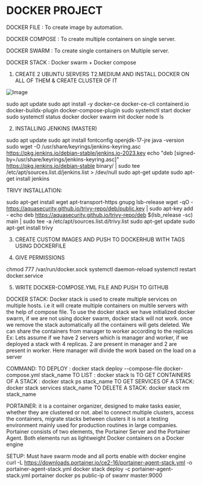 # DOCKER  PROJECT 

DOCKER FILE	: To create image by automation.

DOCKER COMPOSE	: To create multiple containers on single server.

DOCKER SWARM	: To create single containers on Multiple server.

DOCKER STACK	: Docker swarm + Docker compose

1) CREATE 2 UBUNTU SERVERS T2.MEDIUM AND INSTALL DOCKER ON ALL OF THEM & CREATE CLUSTER OF IT


![Image](https://github.com/user-attachments/assets/cc9f8bec-145f-4e8d-8085-d8619e264041)





sudo apt update
sudo apt install -y docker-ce docker-ce-cli containerd.io docker-buildx-plugin docker-compose-plugin
sudo systemctl start docker
sudo systemctl status docker
docker swarm init 
docker node ls


2) INSTALLING JENKINS (MASTER)
   
sudo apt update
sudo apt install fontconfig openjdk-17-jre
java -version
sudo wget -O /usr/share/keyrings/jenkins-keyring.asc \
  https://pkg.jenkins.io/debian-stable/jenkins.io-2023.key
echo "deb [signed-by=/usr/share/keyrings/jenkins-keyring.asc]" \
  https://pkg.jenkins.io/debian-stable binary/ | sudo tee \
  /etc/apt/sources.list.d/jenkins.list > /dev/null
sudo apt-get update
sudo apt-get install jenkins


TRIVY INSTALLATION:

sudo apt-get install wget apt-transport-https gnupg lsb-release
wget -qO - https://aquasecurity.github.io/trivy-repo/deb/public.key | sudo apt-key add -
echo deb https://aquasecurity.github.io/trivy-repo/deb $(lsb_release -sc) main | sudo tee -a /etc/apt/sources.list.d/trivy.list
sudo apt-get update
sudo apt-get install trivy



3) CREATE CUSTOM IMAGES AND PUSH TO DOCKERHUB WITH TAGS USING DOCKERFILE


4) GIVE PERMISSIONS

chmod 777 /var/run/docker.sock
systemctl daemon-reload
systemctl restart docker.service


5) WRITE DOCKER-COMPOSE.YML FILE AND PUSH TO GITHUB


DOCKER STACK:
Docker stack is used to create multiple services on multiple hosts. i.e it will create multiple containers on multile servers with the help of compose file.
To use the docker stack we have initialized docker swarm, if we are not using docker swarm, docker stack will not work.
once we remove the stack automatically all the containers will gets deleted.
We can share the containers from manager to worker according to the replicas
Ex: Lets assume if we have 2 servers which is manager and worker, if we deployed a stack with 4 replicas. 2 are present in manager and 2 are present in worker.
Here manager will divide the work based on the load on a server

COMMAND:
TO DEPLOY : docker stack deploy --compose-file docker-compose.yml stack_name
TO LIST : docker stack ls
TO GET CONTAINERS OF A STACK : docker stack ps stack_name
TO GET SERVICES OF A STACK: docker stack services stack_name
TO DELETE A STACK: docker stack rm stack_name


PORTAINER:
it is a container organizer, designed to make tasks easier, whether they are clustered or not. 
abel to connect multiple clusters, access the containers, migrate stacks between clusters
it is not a testing environment mainly used for production routines in large companies.
Portainer consists of two elements, the Portainer Server and the Portainer Agent. 
Both elements run as lightweight Docker containers on a Docker engine

SETUP:
Must have swarm mode and all ports enable with docker engine
curl -L https://downloads.portainer.io/ce2-16/portainer-agent-stack.yml -o portainer-agent-stack.yml
docker stack deploy -c portainer-agent-stack.yml portainer
 docker ps
public-ip of swamr master:9000
